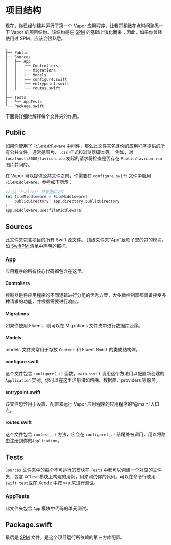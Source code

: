 # 项目结构

现在，你已经创建并运行了第一个 Vapor 应用程序，让我们稍微花点时间熟悉一下 Vapor 的项目结构。该结构是在 [SPM](spm.zh.md) 的基础上演化而来；因此，如果你曾经使用过 SPM，应该会很熟悉。


```
.
├── Public
├── Sources
│   ├── App
│   │   ├── Controllers
│   │   ├── Migrations
│   │   ├── Models
│   │   ├── configure.swift 
│   │   ├── entrypoint.swift
│   │   └── routes.swift
│       
├── Tests
│   └── AppTests
└── Package.swift
```

下面将详细地解释每个文件夹的作用。

## Public

如果你使用了 `FileMiddleware` 中间件，那么此文件夹包含你的应用程序提供的所有公共文件，通常是图片、`.css` 样式和浏览器脚本等。 例如，对 `localhost:8080/favicon.ico` 发起的请求将检查是否存在 `Public/favicon.ico` 图片并回应。

在 Vapor 可以提供公共文件之前，你需要在 `configure.swift` 文件中启用`FileMiddleware`，参考如下所示：

```swift
// 从 'Public/' 目录提供文件
let fileMiddleware = FileMiddleware(
    publicDirectory: app.directory.publicDirectory
)
app.middleware.use(fileMiddleware)
```

## Sources

此文件夹包含项目的所有 Swift 源文件。 顶级文件夹“App”反映了您的包的模块，如 [SwiftPM](spm.md) 清单中声明的那样。

### App

应用程序的所有核心代码都包含在这里。

#### Controllers

控制器是将应用程序的不同逻辑进行分组的优秀方案，大多数控制器都具备接受多种请求的功能，并根据需要进行响应。

#### Migrations

如果你使用 Fluent，则可以在 Migrations 文件夹中进行数据库迁移。

#### Models

models 文件夹常用于存放 `Content` 和 Fluent `Model` 的类或结构体。

#### configure.swift

这个文件包含 `configure(_:)` 函数，`main.swift` 调用这个方法用以配置新创建的 `Application` 实例。你可以在这里注册诸如路由、数据库、providers 等服务。

#### entrypoint.swift

该文件包含用于设置、配置和运行 Vapor 应用程序的应用程序的“@main”入口点。

#### routes.swift

这个文件包含 `routes(_:)` 方法，它会在 `configure(_:)` 结尾处被调用，用以将路由注册到你的`Application`。

## Tests

`Sources` 文件夹中的每个不可运行的模块在 `Tests` 中都可以创建一个对应的文件夹，包含 `XCTest` 模块上构建的用例，用来测试你的代码。可以在命令行使用 `swift test`或在 Xcode 中按 `⌘+U` 来进行测试。

### AppTests

此文件夹包含 `App` 模块中代码的单元测试。

## Package.swift

最后是 [SPM](spm.zh.md) 文件，是这个项目运行所依赖的第三方库配置。


